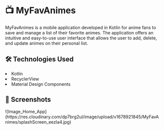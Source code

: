 <h1>📺 MyFavAnimes</h1>
MyFavAnimes is a mobile application developed in Kotlin for anime fans to save and manage a list of their favorite animes. The application offers an intuitive and easy-to-use user interface that allows the user to add, delete, and update animes on their personal list.

<h2>🛠️ Technologies Used</h2>

<li>Kotlin</li>
<li>RecyclerView</li>
<li>Material Design Components</li>

<h2>📱 Screenshots</h2>
![Image_Home_App](https://res.cloudinary.com/dp7brg2ul/image/upload/v1678921845/MyFavAnimes/splashScreen_eezla4.jpg)
